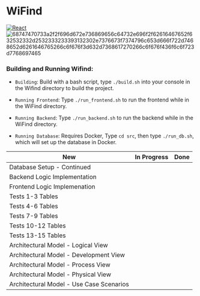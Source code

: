 # WiFind

[![React](https://img.shields.io/badge/react-%2320232a.svg?style=for-the-badge&logo=react&le&logo=react&logoColor=%2361DA)](reactnative.dev/)
![68747470733a2f2f696d672e736869656c64732e696f2f62616467652f632532332d2532333233393132302e7376673f7374796c653d666f722d7468652d6261646765266c6f676f3d632d7368617270266c6f676f436f6c6f723d7768697465](https://user-images.githubusercontent.com/113956397/223922160-3a8864b2-44ce-47c5-9a33-13ecae66d9bb.svg)

### __Building and Running Wifind__:

- `Building`: Build with a bash script, type `./build.sh` into your console in the Wifind directory to build the project.

- `Running Frontend`: Type `./run_frontend.sh` to run the frontend while in the WiFind directory.

- `Running Backend`: Type `./run_backend.sh` to run the backend while in the WiFind directory.

- `Running Database`: Requires Docker, Type `cd src`, then type `./run_db.sh`, which will set up the database in Docker.

| New | In Progress | Done |
| --- | ----------- | ---- |
| Database Setup - Continued |  |  |
| Backend Logic Implementation |  |  |
| Frontend Logic Implemenation |  |  |
| Tests 1-3 Tables |  |  |
| Tests 4-6 Tables |  |  |
| Tests 7-9 Tables |  |  |
| Tests 10-12 Tables |  |  |
| Tests 13-15 Tables |  |  |
| Architectural Model - Logical View |  |  |
| Architectural Model - Development View |  |  |
| Architectural Model - Process View |  |  |
| Architectural Model - Physical View |  |  |
| Architectural Model - Use Case Scenarios |  |  |